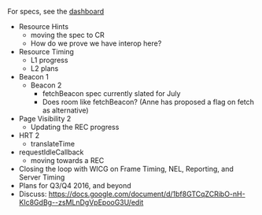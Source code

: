 
For specs, see the [dashboard](http://www.w3.org/wiki/Web_Performance/Publications)

* Resource Hints
  * moving the spec to CR
  * How do we prove we have interop here?
* Resource Timing
  * L1 progress
  * L2 plans
* Beacon 1
  * Beacon 2
    * fetchBeacon spec currently slated for July
    * Does room like fetchBeacon? (Anne has proposed a flag on fetch as alternative)
* Page Visibility 2
  * Updating the REC progress
* HRT 2
  * translateTime
* requestIdleCallback
  * moving towards a REC
* Closing the loop with WICG on Frame Timing, NEL, Reporting, and Server Timing
* Plans for Q3/Q4 2016, and beyond
 * Discuss: https://docs.google.com/document/d/1bf8GTCqZCRibO-nH-KIc8GdBg--zsMLnDgVpEpooG3U/edit

